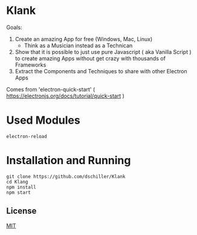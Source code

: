 # Klank

Goals:
1. Create an amazing App for free (Windows, Mac, Linux)
   - Think as a Musician instead as a Technican
2. Show that it is possible to just use pure Javascript ( aka Vanilla Script ) to create amazing Apps without get crazy with thousands of Frameworks
3. Extract the Components and Techniques to share with other Electron Apps

Comes from 'electron-quick-start' ( https://electronjs.org/docs/tutorial/quick-start )

# Used Modules

```
electron-reload
```

# Installation and Running

```
git clone https://github.com/dschiller/Klank
cd Klang
npm install
npm start
```

## License

[MIT](LICENSE.md)
